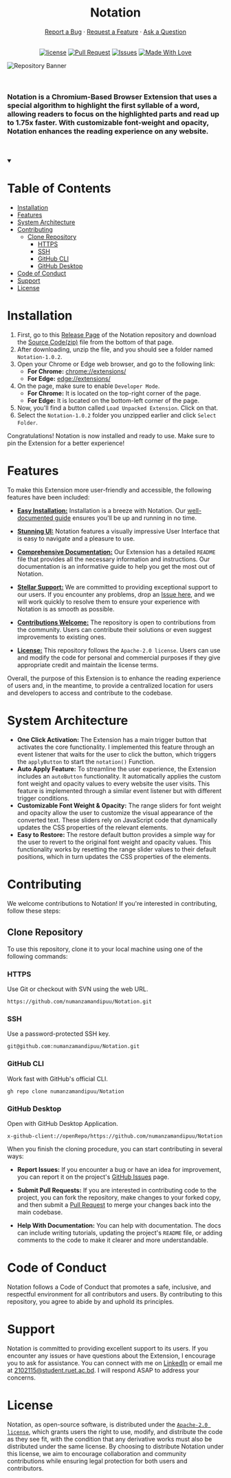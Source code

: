 <h1 align="center">
  Notation
</h1>

<div align="center">
  <a href="https://github.com/numanzamandipuu/Notation/issues/new?assignees=&labels=bug&template=01_BUG_REPORT.md&title=bug%3A+">Report a Bug</a>
  ·
  <a href="https://github.com/numanzamandipuu/Notation/issues/new?assignees=&labels=enhancement&template=02_FEATURE_REQUEST.md&title=feat%3A+">Request a Feature</a>
  ·
  <a href="https://github.com/numanzamandipuu/Notation/discussions">Ask a Question</a>
</div>


<div align="center">
  <br>

  [![license](https://img.shields.io/badge/License-%20Apache--2.0-%230018cf)](LICENSE)
  [![Pull Request](https://img.shields.io/badge/Pull%20Requests-Welcome-%2300910c)](https://github.com/numanzamandipuu/Notation/pulls)
  [![Issues](https://img.shields.io/badge/Issues-Welcome-%23570091)](https://github.com/numanzamandipuu/Notation/issues)
  [![Made With Love](https://img.shields.io/badge/Made%20With-Love-%23ff003c)](https://github.com/numanzamandipuu/)

</div>

![Repository Banner](https://user-images.githubusercontent.com/72611571/233857358-53d9dc13-0b11-4685-99a4-9a41afd2b9ea.png)

<br>

### Notation is a Chromium-Based Browser Extension that uses a special algorithm to highlight the first syllable of a word, allowing readers to focus on the highlighted parts and read up to 1.75x faster. With customizable font-weight and opacity, Notation enhances the reading experience on any website.

<br>
<br>


<details open="open">

  <summary>
    <h1>Table of Contents</h1>
  </summary>

  - [Installation](#installation)
  - [Features](#features)
  - [System Architecture](#system-architecture)
  - [Contributing](#contributing)
    - [Clone Repository](#clone-repository)
      - [HTTPS](#https)
      - [SSH](#ssh)
      - [GitHub CLI](#github-cli)
      - [GitHub Desktop](#github-desktop)
  - [Code of Conduct](#code-of-conduct)
  - [Support](#support)
  - [License](#license)

</details>


# Installation

1.  First, go to this [Release Page](https://github.com/numanzamandipuu/Notation/releases/tag/v1.0.2) of the Notation repository and download the [Source Code(zip)](https://github.com/numanzamandipuu/Notation/archive/refs/tags/v1.0.2.zip) file from the bottom of that page.
2.  After downloading, unzip the file, and you should see a folder named `Notation-1.0.2`.
3.  Open your Chrome or Edge web browser, and go to the following link:
    -   **For Chrome:** [chrome://extensions/](chrome://extensions/)
    -   **For Edge:** [edge://extensions/](edge://extensions/)
4.  On the page, make sure to enable `Developer Mode`.
    -   **For Chrome:** It is located on the top-right corner of the page.
    -   **For Edge:** It is located on the bottom-left corner of the page.
5.  Now, you'll find a button called `Load Unpacked Extension`. Click on that.
6.  Select the `Notation-1.0.2` folder you unzipped earlier and click `Select Folder`.

Congratulations! Notation is now installed and ready to use. Make sure to pin the Extension for a better experience!


# Features

To make this Extension more user-friendly and accessible, the following features have been included:

 -  [**Easy Installation:**](#installation) Installation is a breeze with Notation. Our [well-documented guide](#installation) ensures you'll be up and running in no time.

 -  [**Stunning UI:**](https://github.com/numanzamandipuu/Notation/tree/main/src/popup) Notation features a visually impressive User Interface that is easy to navigate and a pleasure to use.

 -  [**Comprehensive Documentation:**](https://github.com/numanzamandipuu/Notation#readme) Our Extension has a detailed `README` file that provides all the necessary information and instructions. Our documentation is an informative guide to help you get the most out of Notation. 

 -  [**Stellar Support:**](https://github.com/numanzamandipuu/Notation/issues) We are committed to providing exceptional support to our users. If you encounter any problems, drop an [Issue here](https://github.com/numanzamandipuu/Notation/issues), and we will work quickly to resolve them to ensure your experience with Notation is as smooth as possible.

 -  [**Contributions Welcome:**](https://github.com/numanzamandipuu/Notation/pulls)  The repository is open to contributions from the community. Users can contribute their solutions or even suggest improvements to existing ones.

 -  [**License:**](LICENSE) This repository follows the `Apache-2.0 license`. Users can use and modify the code for personal and commercial purposes if they give appropriate credit and maintain the license terms.

Overall, the purpose of this Extension is to enhance the reading experience of users and, in the meantime, to provide a centralized location for users and developers to access and contribute to the codebase.



# System Architecture

 - **One Click Activation:** The Extension has a main trigger button that activates the core functionality. I implemented this feature through an event listener that waits for the user to click the button, which triggers the `applyButton` to start the `notation()` Function.
 - **Auto Apply Feature:** To streamline the user experience, the Extension includes an `autoButton` functionality. It automatically applies the custom font weight and opacity values to every website the user visits. This feature is implemented through a similar event listener but with different trigger conditions.
 - **Customizable Font Weight & Opacity:** The range sliders for font weight and opacity allow the user to customize the visual appearance of the converted text. These sliders rely on JavaScript code that dynamically updates the CSS properties of the relevant elements.
 - **Easy to Restore:** The restore default button provides a simple way for the user to revert to the original font weight and opacity values. This functionality works by resetting the range slider values to their default positions, which in turn updates the CSS properties of the elements.



# Contributing

We welcome contributions to Notation! If you're interested in contributing, follow these steps:

## Clone Repository

To use this repository, clone it to your local machine using one of the following commands:

### HTTPS
Use Git or checkout with SVN using the web URL.

```
https://github.com/numanzamandipuu/Notation.git
```

### SSH
Use a password-protected SSH key.

```
git@github.com:numanzamandipuu/Notation.git
```

### GitHub CLI
Work fast with GitHub's official CLI. 

```
gh repo clone numanzamandipuu/Notation
```

### GitHub Desktop
Open with GitHub Desktop Application.

```
x-github-client://openRepo/https://github.com/numanzamandipuu/Notation
```

When you finish the cloning procedure, you can start contributing in several ways:

- **Report Issues:** If you encounter a bug or have an idea for improvement, you can report it on the project's [GitHub Issues](https://github.com/numanzamandipuu/Notation/issues) page.

- **Submit Pull Requests:** If you are interested in contributing code to the project, you can fork the repository, make changes to your forked copy, and then submit a [Pull Request](https://github.com/numanzamandipuu/Notation/pulls) to merge your changes back into the main codebase.

- **Help With Documentation:** You can help with documentation. The docs can include writing tutorials, updating the project's `README` file, or adding comments to the code to make it clearer and more understandable.


# Code of Conduct

Notation follows a Code of Conduct that promotes a safe, inclusive, and respectful environment for all contributors and users. By contributing to this repository, you agree to abide by and uphold its principles.


# Support

Notation is committed to providing excellent support to its users. If you encounter any issues or have questions about the Extension, I encourage you to ask for assistance. You can connect with me on [LinkedIn](https://www.linkedin.com/in/numanzamandipuu/) or email me at [2102115@student.ruet.ac.bd](mailto:2102115@student.ruet.ac.bd).  I will respond ASAP to address your concerns.


# License

Notation, as open-source software, is distributed under the [`Apache-2.0 license`](LICENSE), which grants users the right to use, modify, and distribute the code as they see fit, with the condition that any derivative works must also be distributed under the same license. By choosing to distribute Notation under this license, we aim to encourage collaboration and community contributions while ensuring legal protection for both users and contributors.

